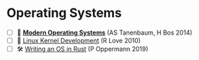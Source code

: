 # Operating Systems

- [ ] 📖 [**Modern Operating Systems**](https://www.amazon.com/Modern-Operating-Systems-Andrew-Tanenbaum/dp/013359162X) (AS Tanenbaum, H Bos 2014)
- [ ] 📖 [Linux Kernel Development](https://www.amazon.in/Linux-Kernel-Development-Developers-Library/dp/0672329468) (R Love 2010)
- [ ] 🛠 [Writing an OS in Rust](https://os.phil-opp.com) (P Oppermann 2019)
